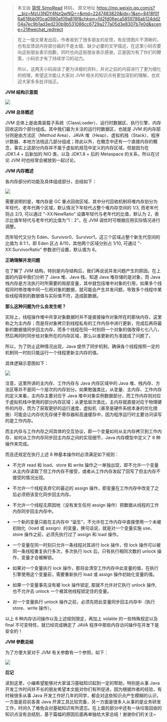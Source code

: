 > 本文由 [简悦 SimpRead](http://ksria.com/simpread/) 转码， 原文地址 https://mp.weixin.qq.com/s?__biz=MzU3NDY4NzQwNQ==&mid=2247483820&idx=1&sn=8418f0f6a618bb0f0ca0980af09a816f&chksm=fd2fd06eca5859786ab124dd204a7ec9b1ad3ed230b9b531086cc6729a277a05d3e8307b7e0d&scene=21#wechat_redirect

> 在上一版文章发出后，作者收到了很多朋友的反馈，有反馈图片不清晰的，也有反馈说内存部分画的不是太细、缺少必要的文字描述，在这里小码农要向这些朋友表示抱歉，同时也向这些朋友表示感谢，正是因为有了你们的鞭策，小码农才有了持续学习的动力。
> 
> 所以，这两天小码阅读了更为详细的资料，并对之前的内容进行了更为细化的梳理，希望这次能让大家对 JVM 相关的知识点有更加深刻的理解，也欢迎大家多多批评指正。

**JVM 结构示意图**

![](https://mmbiz.qpic.cn/mmbiz_png/l89kosVutolu35tGfEL6Noe6QgyicDnsPuicSjm60hvn5B1bEvqmNic8eD3FhbqcicGk17Psia6h6YGpCaS8g7kWicag/640?wx_fmt=png)

**JVM 总体概述** 

JVM 总体上是由类装载子系统（ClassLoader）、运行时数据区、执行引擎、内存回收这四个部分组成。其中我们最为关注的运行时数据区，也就是 JVM 的内存部分则是由方法区（Method Area）、JAVA 堆（Heap）、虚拟机栈（Stack）、程序计数器、本地方法栈这几部分组成；除此以外，在概念中还有一个直接内存的概念，事实上这部分内存并不属于虚拟机规范中定义的内存区域，但是因为在 JDK1.4 + 后新加的 NIO 类，以及 JDK1.8 + 后的 Metaspace 的关系，所以在讨论 JVM 时也经常会被放到一起讨论。

**JVM 内存概述** 

各内存部分的功能及具体组成部分，总结如下：

![](https://mmbiz.qpic.cn/mmbiz_jpg/l89kosVutokVL8r9J3zTicCRNSC2EXwW2qVeDoo1K6MptMZQib00C7MydayrPcNhonxArupYPey9PMZAYrdYm13g/640?wx_fmt=jpeg)

需要说明的是，堆内存是 GC 重点回收区域，其中分代回收机制将堆内存划分为年轻代、老年代两个区域，默认情况下年轻代占整个堆内存空间的 1/3, 而老年代则占 2/3, 可以通过 “-XX:NewRatio” 设置年轻代与老年代的比值，默认为 2，表示比值年轻代与老年代的比值为“1：2”，在 JVM 调优时可根据应用实际情况进行调整。

而年轻代又分为 Eden、Survivor0、Survivor1，这三个区域占整个新生代空间的比值为 8:1:1，即 Eden 区占 8/10，其他两个区域分别占 1/10, 可通过 “-XX:SurvivorRatio” 参数进行设置，默认值为 8。

**正确理解并发问题**

在了解了 JVM 结构，特别是内存结构后，我们再说说并发问题产生的原因。在上面的内容中我们分析了 Java 堆、Java 栈，知道 Java 堆存储的是对象，而 Java 栈内存是方法执行时所需要的局部变量，其中就包括堆中对象的引用，如果多个线程同时修改堆中同一引用对象的数据，就可能会产生并发问题，导致多个线程中某些线程得到的数据值与实际值不符，造成脏数据。

**那么这种问题为什么会发生呢？**

实际上，线程操作堆中共享对象数据时并不是直接操作对象所在的那块内存，这里称之为主内存；而是将对象拷贝到线程私有的工作内存中进行更新，完成后再将最新的数据值同步回主内存，而多个线程在同一时刻将一个对象的值改得七七八八，然后再同时同步给对象所在的内存区域，那么以谁更新的为准就成了问题了。

所以，为了防止这种情况出现，Java 提供了同步机制，确保各个线程按照一定的机制同一时刻只能运行一个线程更新主内存的值。

具体逻辑示意图如下：

![](https://mmbiz.qpic.cn/mmbiz_jpg/l89kosVutokVL8r9J3zTicCRNSC2EXwW2F6ss7G6AJGv9KVlRkarLMEJeLUiaD1eBbHBXCmYsGctM32hCPKfrhiag/640?wx_fmt=jpeg)

注意，这里所讲的主内存、工作内存与 Java 内存区域中的 Java 堆、栈内存、方法区等并不是同一个层次的内存划分。如果勉强类比，从变量、主内存、工作内存的定义来看，主内存主要对应于 Java 堆中对象实例数据部分，而工作内存则对应于虚拟机栈中使用的部分内存区域；从更低层次类比，主内存就直接对应于物理硬件的内存，而为了获取更好的运行速度，虚拟机（甚至是硬件系统本身的优化措施）可能会让内存优先存储于寄存器和高速缓存中，因为程序运行时主要访问读写的是工作内存。

而主内存与工作内存之间具体的交互协议，即一个变量如何从主内存拷贝到工作内存、如何从工作内存同步回主内存之间的实现细节，Java 内存模型中定义了 8 种操作来完成。

而且还规定在执行上述 8 种基本操作时必须满足如下规则：

*   不允许 read 和 load、store 和 write 操作之一单独出现，即不允许一个变量从主内存读取了但工作内存不接受，或者从工作内存发起了回写了但主内存不接受的情况出现。

*   不允许一个线程丢弃它的最近的 assign 操作，即变量在工作内存中改变了之后必须把该变化同步回主内存。

*   不允许一个线程无原因地（没有发生任何 assign 操作）把数据从线程的工作内存同步回主内存中。

*   一个新的变量只能在主内存中 “诞生”，不允许在工作内存中直接使用一个未被初始化（load 或 assign）的变量，换句话说，就是对一个变量实施 use、store 操作之前，必须先执行过了 assign 和 load 操作。

*   一个变量在同一时刻只允许一条线程对其进行 lock 操作，但 lock 操作可以被同一条线程重复执行多次，多次执行 lock 后，只有执行相同次数的 unlock 操作，变量才会被解锁。

*   如果对一个变量执行 lock 操作，那将会清空工作内存中此变量的值，在执行引擎使用这个变量前，需要重新执行 load 或 assign 操作初始化变量的值。

*   如果一个变量事先没有被 lock 操作锁定, 那就不允许对它执行 unlock 操作, 也不允许去 unlock 一个被其他线程锁定住的变量。

*   对一个变量执行 unlock 操作之前，必须先把此变量同步回主内存中（执行 store、write 操作）。

以上 8 种内存访问操作以及上述规则限定，再加上 volatile 的一些特殊规定以及 final 不可变特性，就已经完成确定了 JAVA 程序中那些内存访问操作在并发下是安全的！

**JVM 参数总结**

为了方便大家对于 JVM 有关参数有一个参照，如下：

![](https://mmbiz.qpic.cn/mmbiz_jpg/l89kosVutokVL8r9J3zTicCRNSC2EXwW2EELicg4DqmA9SDvusia14ooiaJA3nnbhw8k29eic7THnFouPj0TPcU92iag/640?wx_fmt=jpeg)

**后记**

读到这里，小编希望能够对大家温习基础知识起到一定的帮助，特别是从事 Java 开发工作时间并不长的朋友希望本文能对你们有所促进，因为根据作者的经验，有时候很多从事 Java 开发工作好几年的同学，都会对这些知识点产生模糊的认识，一方面是目前各类 Java 开源工具比较完备，另一方面是很多人从事的是业务研发工作，时间久了难免会对基础知识有所遗忘。在上面的部分中还有一块垃圾回收的知识点没有总结到，基于篇幅的原因后面再单独给大家总结！谢谢你们的关注~
